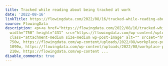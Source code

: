 ```yaml
---
title: Tracked while reading about being tracked at work
date: '2022-08-16'
linkTitle: https://flowingdata.com/2022/08/16/tracked-while-reading-about-being-tracked-at-work/
source: FlowingData
description: <p><a href="https://flowingdata.com/2022/08/16/tracked-while-reading-about-being-tracked-at-work/"><img
  width="750" height="431" src="https://flowingdata.com/wp-content/uploads/2022/08/workplace-productivity-750x431.png"
  class="attachment-medium size-medium wp-post-image" alt="" srcset="https://flowingdata.com/wp-content/uploads/2022/08/workplace-productivity-750x431.png
  750w, https://flowingdata.com/wp-content/uploads/2022/08/workplace-productivity-1090x626.png
  1090w, https://flowingdata.com/wp-content/uploads/2022/08/workplace-productivity-210x121.png
  210w, https://flowingdata.com/wp-content ...
disable_comments: true
---
```

<p><a href="https://flowingdata.com/2022/08/16/tracked-while-reading-about-being-tracked-at-work/"><img width="750" height="431" src="https://flowingdata.com/wp-content/uploads/2022/08/workplace-productivity-750x431.png" class="attachment-medium size-medium wp-post-image" alt="" srcset="https://flowingdata.com/wp-content/uploads/2022/08/workplace-productivity-750x431.png 750w, https://flowingdata.com/wp-content/uploads/2022/08/workplace-productivity-1090x626.png 1090w, https://flowingdata.com/wp-content/uploads/2022/08/workplace-productivity-210x121.png 210w, https://flowingdata.com/wp-content ...